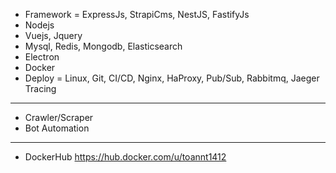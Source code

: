 * Framework = ExpressJs, StrapiCms, NestJS, FastifyJs
* Nodejs
* Vuejs, Jquery
* Mysql, Redis, Mongodb, Elasticsearch
* Electron
* Docker
* Deploy = Linux, Git, CI/CD, Nginx, HaProxy, Pub/Sub, Rabbitmq, Jaeger Tracing
---------
* Crawler/Scraper
* Bot Automation
---------
* DockerHub https://hub.docker.com/u/toannt1412
